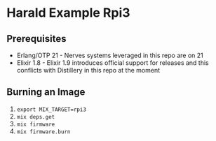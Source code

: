 # Harald Example Rpi3

## Prerequisites

- Erlang/OTP 21 - Nerves systems leveraged in this repo are on 21
- Elixir 1.8 - Elixir 1.9 introduces official support for releases and this
  conflicts with Distillery in this repo at the moment

## Burning an Image

1. `export MIX_TARGET=rpi3`
2. `mix deps.get`
3. `mix firmware`
4. `mix firmware.burn`
